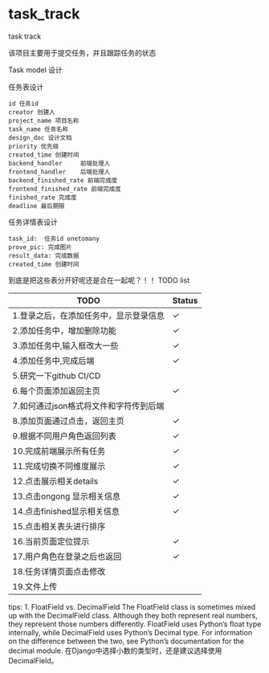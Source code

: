 # task_track
task track

该项目主要用于提交任务，并且跟踪任务的状态

Task model 设计

任务表设计
```
id 任务id 
creator 创建人 
project_name 项目名称
task_name 任务名称
design_doc 设计文档
priority 优先级
created_time 创建时间
backend_handler     前端处理人
frontend_handler    后端处理人
backend_finished_rate 前端完成度
frontend_finished_rate 前端完成度
finished_rate 完成度
deadline 最后期限
```

任务详情表设计
```
task_id:  任务id onetomany
prove_pic: 完成图片
result_data: 完成数据
created_time 创建时间
```


到底是把这些表分开好呢还是合在一起呢？！！
TODO list

|TODO|Status|
|-|-|
|1.登录之后，在添加任务中，显示登录信息|✓|
|2.添加任务中，增加删除功能|✓|
|3.添加任务中,输入框改大一些|✓|
|4.添加任务中,完成后端|✓|
|5.研究一下github CI/CD||
|6.每个页面添加返回主页|✓|
|7.如何通过json格式将文件和字符传到后端||
|8.添加页面通过点击，返回主页|✓|
|9.根据不同用户角色返回列表|✓|
|10.完成前端展示所有任务|✓|
|11.完成切换不同维度展示|✓|
|12.点击展示相关details|✓|
|13.点击ongong 显示相关信息|✓|
|14.点击finished显示相关信息|✓|
|15.点击相关表头进行排序||
|16.当前页面定位提示|✓|
|17.用户角色在登录之后也返回|✓|
|18.任务详情页面点击修改||
|19.文件上传||


tips:
1. 
FloatField vs. DecimalField
The FloatField class is sometimes mixed up with the DecimalField class. Although they both represent real numbers, they represent those numbers differently. FloatField uses Python’s float type internally, while DecimalField uses Python’s Decimal type. For information on the difference between the two, see Python’s documentation for the decimal module.
在Django中选择小数的类型时，还是建议选择使用DecimalField。
